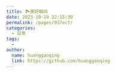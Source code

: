 ```yaml
---
title: 🏞美好瞬间
date: 2023-10-19 22:15:30
permalink: /pages/937ecf/
categories:
  - 日常
tags:
  - 
author: 
  name: huanggaoqing
  link: https://github.com/huanggaoqing
---
```

<template>
  <div class="card-container" >
    <div class="card_bak" v-for="(image, index) in images" :key="index">
      <img  :src="image">
    </div>
  </div>
</template>

<script>
export default {
  data() {
    return {
      images: [
        "/img/WechatIMG291.jpeg",
        "/img/WechatIMG292.jpeg",
        "/img/WechatIMG293.jpeg",
        "/img/WechatIMG294.jpeg",
        "/img/WechatIMG295.jpeg",
      ],
    };
  },
};
</script>

<style>
  .card-container {
    display: grid;
    grid-template-columns: repeat(3, 1fr); /* 创建3列，每列宽度相等 */
    gap: 10px; /* 列之间的间隔 */
  }
  .card-container .card_bak {
    text-align: center;
    border-radius: 6px;
  }
  .card_bak img {
    width: 100%;
    height: 100%;
    object-fit: cover;
    border-radius: 6px;
  }
</style>

